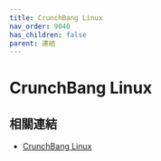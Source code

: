 ```yaml
---
title: CrunchBang Linux
nav_order: 9040
has_children: false
parent: 連結
---
```



# CrunchBang Linux


## 相關連結

* [CrunchBang Linux](https://crunchbang.org/)
